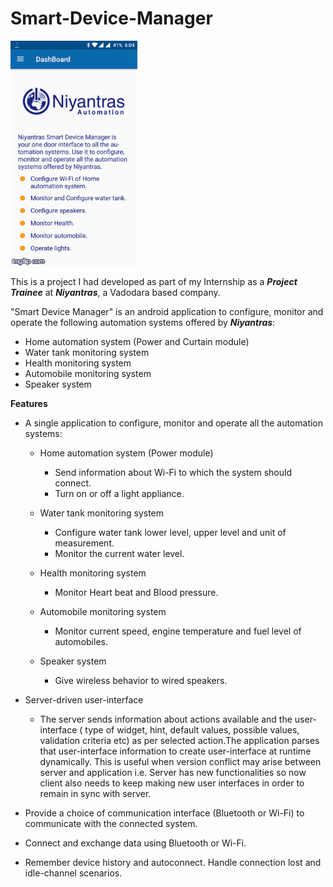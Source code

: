 # Smart-Device-Manager

![Smart Device Manager Application](https://github.com/mehtaruchi/Smart-Device-Manager/blob/master/screenshots/1_Screenshots.gif)

 This is a project I had developed as part of my Internship as a ___Project Trainee___ at ___Niyantras___, a Vadodara based company.

"Smart Device Manager" is an android application to configure, monitor and operate the following automation systems offered by  ___Niyantras___:
* Home automation system (Power and Curtain module)
* Water tank monitoring system
* Health monitoring system
* Automobile monitoring system
* Speaker system

******Features******

* A single application to configure, monitor and operate all the automation systems:

    * Home automation system (Power module)
       * Send information about Wi-Fi to which the system should connect.
       * Turn on or off a light appliance.

   * Water tank monitoring system
       * Configure water tank lower level, upper level and unit of measurement.
       * Monitor the current water level.

   * Health monitoring system
       * Monitor Heart beat and Blood pressure.

   * Automobile monitoring system
       * Monitor current speed, engine temperature and fuel level of automobiles.

   * Speaker system
       * Give wireless behavior to wired speakers.

* Server-driven user-interface   
     * The server sends information about actions available and the user-interface ( type of widget, hint, default values, possible values, validation criteria etc) as per selected action.The application parses that user-interface information to create user-interface at runtime dynamically. 
     This is useful when version conflict may arise between server and application i.e.  Server has new functionalities so now client also needs to keep making new user interfaces in order to remain in sync with server.

* Provide a choice of communication interface (Bluetooth or Wi-Fi) to communicate with the connected system.

* Connect and exchange data using Bluetooth or Wi-Fi.

* Remember device history and autoconnect. Handle connection lost and idle-channel scenarios.


